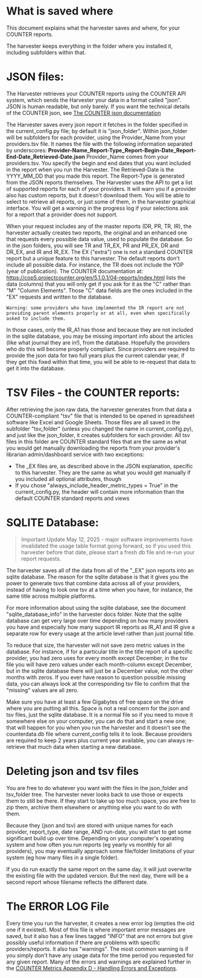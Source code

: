 # What is saved where

This document explains what the harvester saves and where, for your COUNTER reports.

The harvester keeps everything in the folder where you installed it, including subfolders within that.

# JSON files:

The Harvester retrieves your COUNTER reports using the COUNTER API system, which sends the Harvester your data in a format called "json".
JSON is human readable, but only barely. If you want the technical details of the COUNTER json, see 
[The COUNTER json documentation](https://countermetrics.stoplight.io/docs/counter-sushi-api/au9uaf0yg84mo-counter-api)

The Harvester saves every json report it fetches in the folder specified in the current_config.py file; by default it is "json_folder".
Within json_folder will be subfolders for each provider, using the Provider_Name from your providers.tsv file.
It names the file with the following information separated by underscores:
**Provider-Name_Report-Type_Report-Begin-Date_Report-End-Date_Retrieved-Date.json**
Provider_Name comes from your providers.tsv. You specify the begin and end dates that you want included in the report when you run the Harvester.
The Retrieved-Date is the YYYY_MM_DD that you made this report.
The Report-Type is generated from the JSON reports themselves.
The Harvester uses the API to get a list of supported reports for each of your providers.
It will warn you if a provider also has custom reports, but it doesn't download them.
You will be able to select to retrieve all reports, or just some of them, in the harvester graphical interface.
You will get a warning in the progress log if your selections ask for a report that a provider does not support.

When your request includes any of the master reports (DR, PR, TR, IR), the harvester actually creates two reports, the original and an enhanced one that requests every possible data value, used to populate the database.
So in the json folders, you will see TR and TR_EX, PR and PR_EX, DR and DR_EX, and IR and IR_EX.
The EX ("extra") one is not a standard COUNTER report but a unique feature to this harvester.
The default reports don't include all possible data. For instance, the TR does not include the YOP (year of publication).
The COUNTER documentation at: https://cop5.projectcounter.org/en/5.1.0.1/04-reports/index.html lists the data (columns) 
that you will only get if you ask for it as the "C" rather than "M" "Column Elements". Those "C" data fields are the ones included in the "EX" requests and written to the database.

    Warning: some providers who have implemented the IR report are not providing parent elements properly or at all, even when specifically asked to include them. 
In those cases, only the IR_A1 has those and because they are not included in the sqlite database, you may be missing important info about the articles (like what journal they are in!), from the database.
Hopefully the providers who do this will become properly compliant. Since providers are required to provide the json data for two full years plus the current calendar year, if they get this fixed within that time, you will be able to re-request that data to get it into the database.


# TSV Files - the COUNTER reports:

After retrieving the json raw data, the harvester generates from that data a COUNTER-compliant "tsv" file that is 
intended to be opened in spreadsheet software like Excel and Google Sheets.
Those files are all saved in the subfolder "tsv_folder" (unless you changed the name in current_config.py), and just like the json_folder, it creates subfolders for each provider.
All tsv files in this folder are COUNTER standard files that are the same as what you would get manually downloading the reports from your provider's librarian admin/dashboard service with two exceptions:
- The _EX files are, as described above in the JSON explanation, specific to this harvester. They are the same as what you would get manually if you included all optional attributes, though
- If you chose "always_include_header_metric_types = True" in the current_config.py, the header will contain more information than the default COUNTER standard reports and views

# SQLITE Database:

> Important Update May 12, 2025 - major software improvements have invalidated the usage table format going forward, so if you used this harvester before that date, please start a fresh db file and re-run your report requests.

The harvester saves all of the data from all of the "_EX" json reports into an sqlite database.
The reason for the sqlite database is that it gives you the power to generate tsvs that combine data across all of your providers, instead of having to look one tsv at a time when you have, for instance, the same title across multiple platforms.

For more information about using the sqlite database, see the document "sqlite_database_info" in the harvester docs folder.
Note that the sqlite database can get very large over time depending on how many providers you have and especially how many support IR reports as IR_A1 and IR give a separate row for every usage at the article level rather than just journal title.

To reduce that size, the harvester will not save zero metric values in the database. For instance, if for a particular title in the title report of a specific provider, you had zero uses for every month except December, in the tsv file you will have zero values under each month-column except December, but in the sqlite database there will just be a December value, not the other months with zeros. If you ever have reason to question possible missing data, you can always look at the corresponding tsv file to confirm that the "missing" values are all zero.

Make sure you have at least a few Gigabytes of free space on the drive where you are putting all this.
Space is not a real concern for the json and tsv files, just the sqlite database.
It is a normal file so if you need to move it somewhere else on your computer, you can do that and start a new one; that will happen for you when you run the harvester and it doesn't see the counterdata.db file where current_config tells it to look. Because providers are required to keep 2 years plus current year available, you can always re-retrieve that much data when starting a new database.

# Deleting json and tsv files

You are free to do whatever you want with the files in the json_folder and tsv_folder tree. The harvester never looks back to use those or expects them to still be there. If they start to take up too much space, you are free to zip them, archive them elsewhere or anything else you want to do with them.

Because they (json and tsv) are stored with unique names for each provider, report_type, date range, AND run-date, you will start to get some significant build up over time. Depending on your computer's operating system and how often you run reports (eg yearly vs monthly for all providers), you may eventually approach some file/folder limitations of your system (eg how many files in a single folder).

If you do run exactly the same report on the same day, it will just overwrite the existing file with the updated version. But the next day, there will be a second report whose filename reflects the different date.

# The ERROR LOG File

Every time you run the harvester, it creates a new error log (empties the old one if it existed).
Most of this file is where important error messages are saved, but it also has a few lines tagged "INFO" that are 
not errors but give possibly useful information if there are problems with specific providers/reports. It also has "warnings". The most 
common warning is if you simply don't have any usage data for the time period you requested for any given report. Many of the errors and warnings are explained further in the [COUNTER Metrics Appendix D - Handling Errors and Exceptions](https://cop5.countermetrics.org/en/5.1.0.1/appendices/d-handling-errors-and-exceptions.html).

